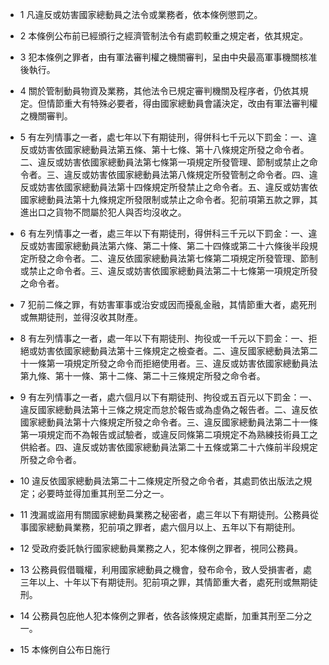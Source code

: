 * 1 凡違反或妨害國家總動員之法令或業務者，依本條例懲罰之。

* 2 本條例公布前已經頒行之經濟管制法令有處罰較重之規定者，依其規定。

* 3 犯本條例之罪者，由有軍法審判權之機關審判，呈由中央最高軍事機關核准後執行。

* 4 關於管制動員物資及業務，其他法令已規定審判機關及程序者，仍依其規定。但情節重大有特殊必要者，得由國家總動員會議決定，改由有軍法審判權之機關審判。

* 5 有左列情事之一者，處七年以下有期徒刑，得併科七千元以下罰金：一、違反或妨害依國家總動員法第五條、第十七條、第十八條規定所發之命令者。二、違反或妨害依國家總動員法第七條第一項規定所發管理、節制或禁止之命令者。三、違反或妨害依國家總動員法第八條規定所發管制之命令者。四、違反或妨害依國家總動員法第十四條規定所發禁止之命令者。五、違反或妨害依國家總動員法第十九條規定所發限制或禁止之命令者。犯前項第五款之罪，其進出口之貨物不問屬於犯人與否均沒收之。

* 6 有左列情事之一者，處三年以下有期徒刑，得併科三千元以下罰金：一、違反或妨害國家總動員法第六條、第二十條、第二十四條或第二十六條後半段規定所發之命令者。二、違反依國家總動員法第七條第二項規定所發管理、節制或禁止之命令者。三、違反或妨害依國家總動員法第二十七條第一項規定所發之命令者。

* 7 犯前二條之罪，有妨害軍事或治安或因而擾亂金融，其情節重大者，處死刑或無期徒刑，並得沒收其財產。

* 8 有左列情事之一者，處一年以下有期徒刑、拘役或一千元以下罰金：一、拒絕或妨害依國家總動員法第十三條規定之檢查者。二、違反國家總動員法第二十一條第一項規定所發之命令而拒絕使用者。三、違反或妨害依國家總動員法第九條、第十一條、第十二條、第二十三條規定所發之命令者。

* 9 有左列情事之一者，處六個月以下有期徒刑、拘役或五百元以下罰金：一、違反國家總動員法第十三條之規定而怠於報告或為虛偽之報告者。二、違反依國家總動員法第十六條規定所發之命令者。三、違反國家總動員法第二十一條第一項規定而不為報告或試驗者，或違反同條第二項規定不為熟練技術員工之供給者。四、違反或妨害依國家總動員法第二十五條或第二十六條前半段規定所發之命令者。

* 10 違反依國家總動員法第二十二條規定所發之命令者，其處罰依出版法之規定；必要時並得加重其刑至二分之一。

* 11 洩漏或盜用有關國家總動員業務之秘密者，處三年以下有期徒刑。公務員從事國家總動員業務，犯前項之罪者，處六個月以上、五年以下有期徒刑。

* 12 受政府委託執行國家總動員業務之人，犯本條例之罪者，視同公務員。

* 13 公務員假借職權，利用國家總動員之機會，發布命令，致人受損害者，處三年以上、十年以下有期徒刑。犯前項之罪，其情節重大者，處死刑或無期徒刑。

* 14 公務員包庇他人犯本條例之罪者，依各該條規定處斷，加重其刑至二分之一。

* 15 本條例自公布日施行

